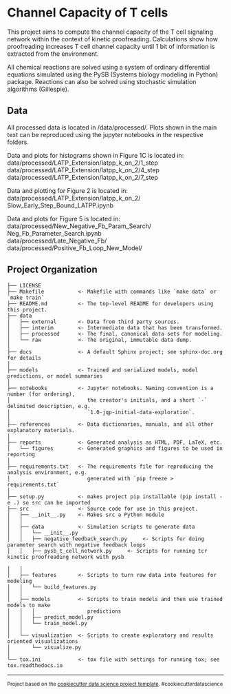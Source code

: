 Channel Capacity of T cells  
==============================

This project aims to compute the channel capacity of the T cell signaling network within the context of 
kinetic proofreading. Calculations show how proofreading increases T cell channel capacity until 1 bit of information is
extracted from the environment.

All chemical reactions are solved using a system of ordinary differential equations simulated using the PySB 
(Systems biology modeling in Python) package. Reactions can also be solved using stochastic simulation algorithms 
(Gillespie).


Data
----
All processed data is located in /data/processed/. Plots shown in the main text can be reproduced using the jupyter notebooks
in the respective folders.

Data and plots for histograms shown in Figure 1C is located in:  
data/processed/LATP_Extension/latpp_k_on_2/1_step  
data/processed/LATP_Extension/latpp_k_on_2/4_step  
data/processed/LATP_Extension/latpp_k_on_2/7_step  

Data and plotting for Figure 2 is located in:    
data/processed/LATP_Extension/latpp_k_on_2/   
Slow_Early_Step_Bound_LATPP.ipynb   

Data and plots for Figure 5 is located in:    
data/processed/New_Negative_Fb_Param_Search/  
Neg_Fb_Parameter_Search.ipynb  
data/processed/Late_Negative_Fb/  
data/processed/Positive_Fb_Loop_New_Model/


Project Organization
------------

    ├── LICENSE
    ├── Makefile           <- Makefile with commands like `make data` or `make train`
    ├── README.md          <- The top-level README for developers using this project.
    ├── data
    │   ├── external       <- Data from third party sources.
    │   ├── interim        <- Intermediate data that has been transformed.
    │   ├── processed      <- The final, canonical data sets for modeling.
    │   └── raw            <- The original, immutable data dump.
    │
    ├── docs               <- A default Sphinx project; see sphinx-doc.org for details
    │
    ├── models             <- Trained and serialized models, model predictions, or model summaries
    │
    ├── notebooks          <- Jupyter notebooks. Naming convention is a number (for ordering),
    │                         the creator's initials, and a short `-` delimited description, e.g.
    │                         `1.0-jqp-initial-data-exploration`.
    │
    ├── references         <- Data dictionaries, manuals, and all other explanatory materials.
    │
    ├── reports            <- Generated analysis as HTML, PDF, LaTeX, etc.
    │   └── figures        <- Generated graphics and figures to be used in reporting
    │
    ├── requirements.txt   <- The requirements file for reproducing the analysis environment, e.g.
    │                         generated with `pip freeze > requirements.txt`
    │
    ├── setup.py           <- makes project pip installable (pip install -e .) so src can be imported
    ├── src                <- Source code for use in this project.
    │   ├── __init__.py    <- Makes src a Python module
    │   │
    │   ├── data           <- Simulation scripts to generate data
    │   │   └── __init__.py
    │   │   ├── negative_feedback_search.py     <- Scripts for doing parameter search with negative feedback loops
    │   │   ├── pysb_t_cell_network.py     <- Scripts for running tcr kinetic proofreading network with pysb
        
    │   │
    │   ├── features       <- Scripts to turn raw data into features for modeling
    │   │   └── build_features.py
    │   │
    │   ├── models         <- Scripts to train models and then use trained models to make
    │   │   │                 predictions
    │   │   ├── predict_model.py
    │   │   └── train_model.py
    │   │
    │   └── visualization  <- Scripts to create exploratory and results oriented visualizations
    │       └── visualize.py
    │
    └── tox.ini            <- tox file with settings for running tox; see tox.readthedocs.io


--------

<p><small>Project based on the <a target="_blank" href="https://drivendata.github.io/cookiecutter-data-science/">cookiecutter data science project template</a>. #cookiecutterdatascience</small></p>

